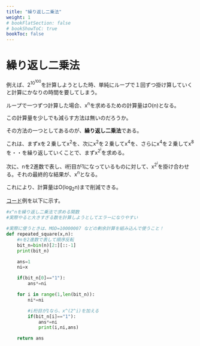 ```yaml
---
title: "繰り返し二乗法"
weight: 1
# bookFlatSection: false
# bookShowToC: true
bookToc: false
---
```


# 繰り返し二乗法

例えば、2<sup>10<sup>100</sup></sup>を計算しようとした時、単純にループで１回ずつ掛け算していくと計算にかなりの時間を要してしまう。

ループで一つずつ計算した場合、x<sup>n</sup>を求めるための計算量はO(n)となる。

この計算量を少しでも減らす方法は無いのだろうか。

その方法の一つとしてあるのが、**繰り返し二乗法**である。

これは、まずxを２乗してx<sup>2</sup>を、次にx<sup>2</sup>を２乗してx<sup>4</sup>を、さらにx<sup>4</sup>を２乗してx<sup>8</sup>を・・を繰り返していくことで、まずx<sup>2<sup>i</sup></sup>を求める。

次に、nを2進数で表し、i桁目が1になっているものに対して、x<sup>2<sup>i</sup></sup>を掛け合わせる。それの最終的な結果が、x<sup>n</sup>となる。

これにより、計算量はO(log<sub>2</sub>n)まで削減できる。

[コード](https://github.com/WAT36/python/blob/master/procon/repeated_square.py)例を以下に示す。

```python
#x^nを繰り返し二乗法で求める関数
#実際やると大きすぎる数を計算しようとしてエラーになりやすい

#実際に使うときは、MOD=10000007 などの剰余計算を組み込んで使うこと！
def repeated_square(x,n):
    #nを2進数で表して順序反転
    bit_n=bin(n)[2:][::-1]
    print(bit_n)

    ans=1
    ni=x

    if(bit_n[0]=="1"):
        ans*=ni

    for i in range(1,len(bit_n)):
        ni*=ni

        #i桁目が1なら、x^(2^i)を加える
        if(bit_n[i]=="1"):
            ans*=ni
            print(i,ni,ans)

    return ans
```

